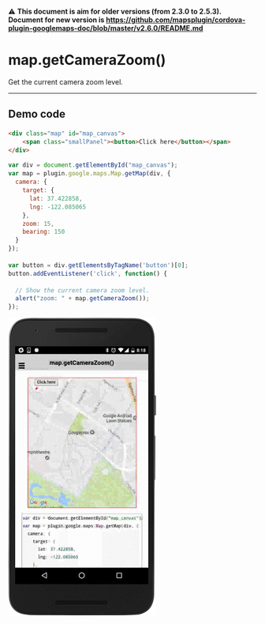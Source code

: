 :warning: **This document is aim for older versions (from 2.3.0 to 2.5.3).
Document for new version is https://github.com/mapsplugin/cordova-plugin-googlemaps-doc/blob/master/v2.6.0/README.md**

# map.getCameraZoom()

Get the current camera zoom level.

------------------------------------------------------------

## Demo code

```html
<div class="map" id="map_canvas">
    <span class="smallPanel"><button>Click here</button></span>
</div>
```

```js
var div = document.getElementById("map_canvas");
var map = plugin.google.maps.Map.getMap(div, {
  camera: {
    target: {
      lat: 37.422858,
      lng: -122.085065
    },
    zoom: 15,
    bearing: 150
  }
});

var button = div.getElementsByTagName('button')[0];
button.addEventListener('click', function() {

  // Show the current camera zoom level.
  alert("zoom: " + map.getCameraZoom());
});

```

![](image.gif)
